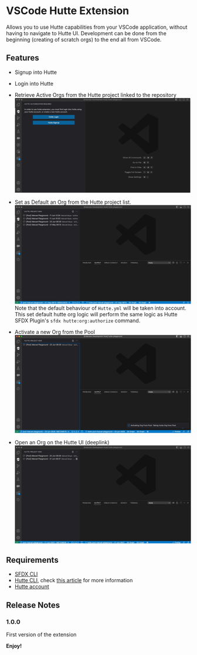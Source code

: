 # VSCode Hutte Extension

Allows you to use Hutte capabilities from your VSCode application, without having to navigate to Hutte UI. Development can be done from the beginning (creating of scratch orgs) to the end all from VSCode.

## Features

- Signup into Hutte
- Login into Hutte
- Retrieve Active Orgs from the Hutte project linked to the repository
 ![](./resources/documentation/gifs/HutteLogin.gif)

- Set as Default an Org from the Hutte project list.
  ![](./resources/documentation/gifs/HutteSetDefaultOrg.gif)
  Note that the default behaviour of `Hutte.yml` will be taken into account. This set default hutte org logic will perform the same logic as Hutte SFDX Plugin's `sfdx hutte:org:authorize` command.

- Activate a new Org from the Pool
  ![](./resources/documentation/gifs/TakingOrgFromPool.gif)

- Open an Org on the Hutte UI (deeplink)
  ![](./resources/documentation/gifs/OpenInHutte.gif) 

## Requirements

- [SFDX CLI](https://developer.salesforce.com/tools/sfdxcli)
- [Hutte CLI](https://github.com/hutte-io/cli), check [this article](https://docs.hutte.io/en/articles/6836945-hutte-sfdx-plugin) for more information
- [Hutte account](https://hutte.io/trails/signup/)

## Release Notes

### 1.0.0

First version of the extension

**Enjoy!**
